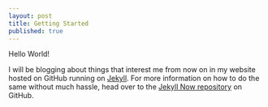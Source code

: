 ```yaml
---
layout: post
title: Getting Started
published: true
---
```


Hello World!

I will be blogging about things that interest me from now on in my website hosted on GitHub running on [Jekyll](http://jekyllrb.com/). For more information on how to do the same without much hassle, head over to the [Jekyll Now repository](https://github.com/barryclark/jekyll-now) on GitHub.